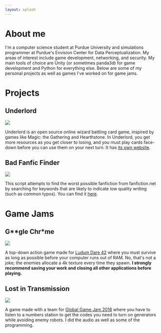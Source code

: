 ```yaml
---
layout: splash
---
```


# About me

I'm a computer science student at Purdue University and simulations programmer
at Purdue's Envision Center for Data Perceptualization. My areas of interest
include game development, networking, and security. My main tools of choice are
Unity (or sometimes panda3d) for game development and Python for everything
else. Below are some of my personal projects as well as games I've worked on
for game jams.

# Projects

## Underlord

![]({{site.url}}/assets/screen5.png)

Underlord is an open source online wizard battling card game, inspired by games
like Magic: the Gathering and Hearthstone. In Underlord, you get more resources
as you get closer to losing, and you must play cards face-down before you can
use them on your next turn. It has [its own
website](https://underlordcg.github.io).

## Bad Fanfic Finder

![]({{site.url}}/assets/screen3.png)

This script attempts to find the worst possible fanfiction from fanfiction.net
by searching for keywords that are likely to indicate low quality writing (such
as common typos). You can find it
[here](https://github.com/hpoggie/bad_fanfic_finder).

# Game Jams

## G\*\*gle Chr\*me

![]({{site.url}}/assets/screen2.png)

A top-down action game made for [Ludum Dare
42](https://ldjam.com/events/ludum-dare/42/ggle-chrme) where you must survive
as long as possible before your computer runs out of RAM. No, that's not a
joke; the enemies allocate a 4k texture every time they spawn. __I strongly
recommend saving your work and closing all other applications before playing.__

## Lost in Transmission

![]({{site.url}}/assets/screen4.png)

A game made with a team for [Global Game Jam
2018](https://globalgamejam.org/2018/games/lit-lost-transmission-0) where you
have to listen to a numbers station to get the codes you need to turn on
generators while avoiding enemy robots. I did the audio as well as some of the
programming.
